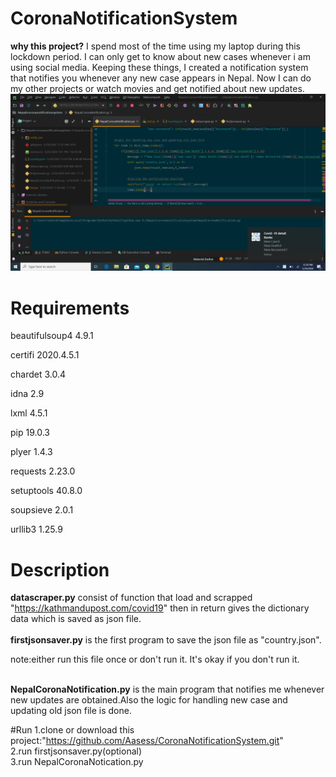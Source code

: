 # CoronaNotificationSystem
<strong>why this project?</strong>
I spend most of the time using my laptop during this lockdown period. I can only get to know about new cases whenever i am using social media.
Keeping these things, I created a notification system that notifies you whenever any new case appears in Nepal. Now I can do my other projects or watch movies and get notified about new updates.
![](images/demopic.png)
# Requirements
<p>beautifulsoup4	4.9.1</p>
<p>certifi	2020.4.5.1</p>
<p>chardet	3.0.4</p>	
<p>idna	2.9</p>	
<p>lxml	4.5.1</p>	
<p>pip	19.0.3</p>	
<p>plyer	1.4.3</p>	
<p>requests	2.23.0</p>
<p>setuptools	40.8.0</p>
<p>soupsieve	2.0.1</p>
<p>urllib3	1.25.9</p>

# Description 
   <strong>datascraper.py</strong> consist of function that load and scrapped "https://kathmandupost.com/covid19" then in return gives the dictionary data which is
   saved as  json file.<br/>
 <br/>
 <strong>firstjsonsaver.py</strong> is the first program to save the json file as "country.json".<br/>
 <p>note:either run this file once or don't run it. It's okay if you don't run it.</p>
 <br/>
 <strong>NepalCoronaNotification.py</strong> is the main program that notifies me whenever new updates are obtained.Also the logic for handling new case and updating old json file
 is done.
 
 #Run
 1.clone or download this project:"https://github.com/Aasess/CoronaNotificationSystem.git"
 <br/>
 2.run firstjsonsaver.py(optional)
 <br/>
 3.run NepalCoronaNotication.py 